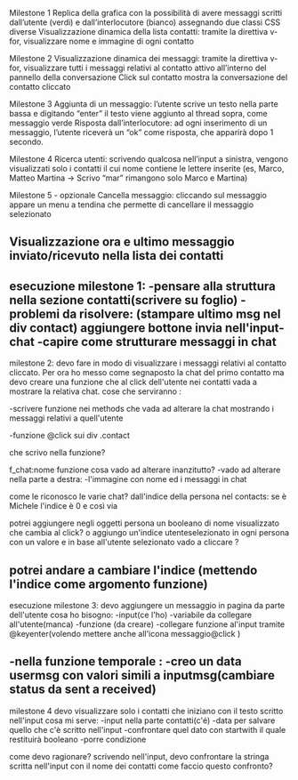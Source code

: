 

Milestone 1
Replica della grafica con la possibilità di avere messaggi scritti dall’utente (verdi) e dall’interlocutore (bianco) assegnando due classi CSS diverse
Visualizzazione dinamica della lista contatti: tramite la direttiva v-for, visualizzare nome e immagine di ogni contatto


Milestone 2
Visualizzazione dinamica dei messaggi: tramite la direttiva v-for, visualizzare tutti i messaggi relativi al contatto attivo all’interno del pannello della conversazione
Click sul contatto mostra la conversazione del contatto cliccato




Milestone 3
Aggiunta di un messaggio: l’utente scrive un testo nella parte bassa e digitando “enter” il testo viene aggiunto al thread sopra, come messaggio verde
Risposta dall’interlocutore: ad ogni inserimento di un messaggio, l’utente riceverà un “ok” come risposta, che apparirà dopo 1 secondo.


Milestone 4
Ricerca utenti: scrivendo qualcosa nell’input a sinistra, vengono visualizzati solo i contatti il cui nome contiene le lettere inserite (es, Marco, Matteo Martina -> Scrivo “mar” rimangono solo Marco e Martina)


Milestone 5 - opzionale
Cancella messaggio: cliccando sul messaggio appare un menu a tendina che permette di cancellare il messaggio selezionato

Visualizzazione ora e ultimo messaggio inviato/ricevuto nella lista dei contatti
--------------------------------
esecuzione milestone 1:
-pensare alla struttura nella sezione contatti(scrivere su foglio)
-problemi da risolvere:
(stampare ultimo msg nel div contact)
aggiungere bottone invia nell'input-chat
-capire come strutturare messaggi in chat
------------------------------
milestone 2:
devo fare in modo di visualizzare i messaggi relativi al  contatto cliccato.
Per ora ho messo come segnaposto la chat del primo contatto ma devo creare una funzione che al click dell'utente nei contatti vada a mostrare la relativa chat.
cose che serviranno :
 
-scrivere funzione nei methods che vada ad alterare la chat mostrando i messaggi relativi a quell'utente  

-funzione @click sui div .contact

che scrivo nella funzione?

f_chat:nome funzione
cosa vado ad alterare inanzitutto?
-vado ad alterare nella parte a destra:
-l'immagine con nome ed i messaggi in chat

come le riconosco le varie chat?
dall'indice della persona nel contacts: se è Michele l'indice è 0 e così via 

potrei aggiungere negli oggetti persona un booleano di nome visualizzato che cambia al click?
o aggiungo un'indice utenteselezionato in ogni persona con un valore e in base all'utente selezionato vado a cliccare ?

potrei andare a cambiare l'indice (mettendo l'indice come argomento funzione)
--------------------------

esecuzione milestone 3:
devo aggiungere un messaggio in pagina da parte dell'utente 
cosa ho bisogno:
-input(ce l'ho)
-variabile da collegare all'utente(manca)
-funzione (da creare)
-collegare funzione al'input tramite @keyenter(volendo mettere anche all'icona messaggio@click
)

-nella funzione temporale :
-creo un data usermsg con valori simili a inputmsg(cambiare status da sent a received)
------------------
milestone 4
devo visualizzare solo i contatti che iniziano con il testo scritto nell'input
cosa mi serve:
-input nella parte contatti(c'é)
-data per salvare quello che c'è scritto nell'input
-confrontare quel dato con startwith il quale restituirà booleano
-porre condizione

come devo ragionare?
scrivendo nell'input, devo confrontare la stringa scritta nell'input con il nome dei contatti 
come faccio questo confronto?